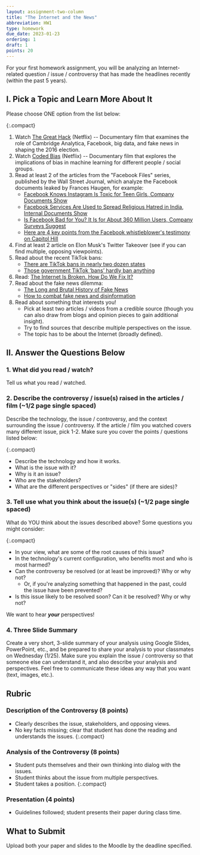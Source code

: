 ```yaml
---
layout: assignment-two-column
title: "The Internet and the News"
abbreviation: HW1
type: homework
due_date: 2023-01-23
ordering: 1
draft: 1
points: 20
---
```

 
For your first homework assignment, you will be analyzing an Internet-related question / issue / controversy that has made the headlines recently (within the past 5 years). 

## I. Pick a Topic and Learn More About It
Please choose ONE option from the list below:

{:.compact}
1. Watch [The Great Hack](https://www.netflix.com/title/80117542) (Netflix) -- Documentary film that examines the role of Cambridge Analytica, Facebook, big data, and fake news in shaping the 2016 election.
1. Watch [Coded Bias](https://www.netflix.com/title/81328723) (Netflix) -- Documentary film that explores the implications of bias in machine learning for different people / social groups.
1. Read at least 2 of the articles from the "Facebook Files" series, published by the Wall Street Journal, which analyze the Facebook documents leaked by Frances Haugen, for example:
    * [Facebook Knows Instagram Is Toxic for Teen Girls, Company Documents Show](https://www.wsj.com/articles/facebook-knows-instagram-is-toxic-for-teen-girls-company-documents-show-11631620739?mod=hp_lead_pos7&mod=article_inline)
    * [Facebook Services Are Used to Spread Religious Hatred in India, Internal Documents Show](https://www.wsj.com/articles/facebook-services-are-used-to-spread-religious-hatred-in-india-internal-documents-show-11635016354?mod=article_inline)
    * [Is Facebook Bad for You? It Is for About 360 Million Users, Company Surveys Suggest](https://www.wsj.com/articles/facebook-bad-for-you-360-million-users-say-yes-company-documents-facebook-files-11636124681?mod=article_inline)
    * [Here are 4 key points from the Facebook whistleblower's testimony on Capitol Hill](https://www.npr.org/2021/10/05/1043377310/facebook-whistleblower-frances-haugen-congress)
1. Find at least 2 article on Elon Musk's Twitter Takeover (see if you can find multiple, opposing viewpoints).
1. Read about the recent TikTok bans:
    * [There are TikTok bans in nearly two dozen states](https://www.washingtonpost.com/politics/2023/01/10/there-are-tiktok-bans-nearly-two-dozen-states/)
    * [Those government TikTok ‘bans’ hardly ban anything](https://www.washingtonpost.com/technology/2022/12/23/tiktok-china-ban/)
1. Read: [The Internet Is Broken. How Do We Fix It?](https://www.nytimes.com/2022/05/27/opinion/technology/what-would-an-egalitarian-internet-actually-look-like.html)
1. Read about the fake news dilemma:
    * [The Long and Brutal History of Fake News](https://www.politico.com/magazine/story/2016/12/fake-news-history-long-violent-214535/)
    * [How to combat fake news and disinformation](https://www.brookings.edu/research/how-to-combat-fake-news-and-disinformation/)
1. Read about something that interests you!
    * Pick at least two articles / videos from a credible source (though you can also draw from blogs and opinion pieces to gain additional insight).
    * Try to find sources that describe multiple perspectives on the issue.
    * The topic has to be about the Internet (broadly defined).

## II. Answer the Questions Below

### 1. What did you read / watch?
Tell us what you read / watched.

### 2. Describe the controversy / issue(s) raised in the articles / film (~1/2 page single spaced)
Describe the technology, the issue / controversy, and the context surrounding the issue / controversy. If the article / film you watched covers many different issue, pick 1-2. Make sure you cover the points / questions listed below:

{:.compact}
* Describe the technology and how it works.
* What is the issue with it?
* Why is it an issue?
* Who are the stakeholders?
* What are the different perspectives or "sides" (if there are sides)?

### 3. Tell use what you think about the issue(s) (~1/2 page single spaced)
What do YOU think about the issues described above? Some questions you might consider:

{:.compact}
* In your view, what are some of the root causes of this issue?
* In the technology's current configuration, who benefits most and who is most harmed?
* Can the controversy be resolved (or at least be improved)? Why or why not?
    * Or, if you're analyzing something that happened in the past, could the issue have been prevented?
* Is this issue likely to be resolved soon? Can it be resolved? Why or why not?

We want to hear ***your*** perspectives!

### 4. Three Slide Summary
Create a very short, 3-slide summary of your analysis using Google Slides, PowerPoint, etc., and be prepared to share your analysis to your classmates on Wednesday (1/25). Make sure you explain the issue / controversy so that someone else can understand it, and also describe your analysis and perspectives. Feel free to communicate these ideas any way that you want (text, images, etc.).

## Rubric

### Description of the Controversy (8 points)
* Clearly describes the issue, stakeholders, and opposing views.
* No key facts missing; clear that student has done the reading and understands the issues.
{:.compact}

### Analysis of the Controversy (8 points)
* Student puts themselves and their own thinking into dialog with the issues.
* Student thinks about the issue from multiple perspectives.
* Student takes a position.
{:.compact}

### Presentation (4 points)
* Guidelines followed; student presents their paper during class time.


## What to Submit
Upload both your paper and slides to the Moodle by the deadline specified.